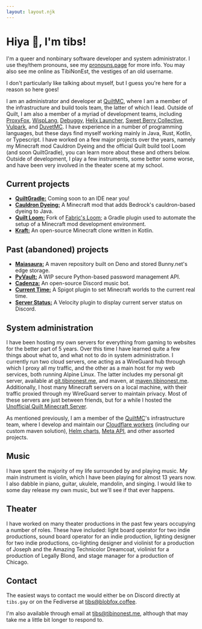 ```yaml
---
layout: layout.njk
---
```


# Hiya 👋, I'm tibs!

I'm a queer and nonbinary software developer and system administrator. I use they/them pronouns, see my
<a href="https://en.pronouns.page/@tibs" rel="me">pronouns.page</a> for more info. You may also see me online as
TibiNonEst, the vestiges of an old username.

I don't particularly like talking about myself, but I guess you're here for a reason so here goes!

I am an administrator and developer at [QuiltMC](https://quiltmc.org), where I am a member of the infrastructure and
build tools team, the latter of which I lead. Outside of Quilt, I am also a member of a myriad of development teams,
including [ProxyFox](https://proxyfox.dev), [WispLang](https://github.com/WispLang),
[Debuggy](https://github.com/DebuggyTeam), [Helix Launcher](https://helixlauncher.dev),
[Sweet Berry Collective](https://github.com/Sweet-Berry-Collective), [Vulpark](https://github.com/vulpark), and
[DuvetMC](https://github.com/DuvetMC). I have experience in a number of programming languages, but these days find
myself working mainly in Java, Rust, Kotlin, or Typescript. I have worked on a few major projects over the years, namely
my Minecraft mod Cauldron Dyeing and the official Quilt build tool Loom (and soon QuiltGradle), you can learn more about
these and others below. Outside of development, I play a few instruments, some better some worse, and have been very
involved in the theater scene at my school.


## Current projects
- [**QuiltGradle:**](https://github.com/TibiNonEst/quilt-gradle-prototype) Coming soon to an IDE near you!
- [**Cauldron Dyeing:**](https://modrinth.com/mod/cauldron-dyeing) A Minecraft mod that adds Bedrock's cauldron-based
  dyeing to Java.
- [**Quilt Loom:**](https://github.com/QuiltMC/quilt-loom) Fork of [Fabric's Loom](https://github.com/FabricMC/fabric-loom); 
  a Gradle plugin used to automate the setup of a Minecraft mod development environment.
- [**Kraft:**](https://github.com/Oliver-makes-code/Kraft) An open-source Minecraft clone written in Kotlin.


## Past (abandoned) projects
- [**Maiasaura:**](https://github.com/TibiNonEst/Maiasaura) A maven repository built on Deno and stored Bunny.net's
  edge storage.
- [**PyVault:**](https://github.com/TibiNonEst/PyVault) A WIP secure Python-based password management API.
- [**Cadenza:**](https://github.com/TibiNonEst/Cadenza) An open-source Discord music bot.
- [**Current Time:**](https://github.com/TibiNonEst/current-time) A Spigot plugin to set Minecraft worlds to the
  current real time.
- [**Server Status:**](https://github.com/TibiNonEst/server-status) A Velocity plugin to display current server status
  on Discord.


## System administration
I have been hosting my own servers for everything from gaming to websites for the better part of 5 years. Over this
time I have learned quite a few things about what to, and what not to do in system administration. I currently run two
cloud servers, one acting as a WireGuard hub through which I proxy all my traffic, and the other as a main host for my
web services, both running Alpine Linux. The latter includes my personal git server, available at
[git.tibinonest.me](https://git.tibinonest.me), and maven, at [maven.tibinonest.me](https://maven.tibinonest.me).
Additionally, I host many Minecraft servers on a local machine, with their traffic proxied through my WireGuard server
to maintain privacy. Most of these servers are just between friends, but for a while I hosted the
[Unofficial Quilt Minecraft Server](https://modrinth.com/modpack/uqm).

As mentioned previously, I am a member of the [QuiltMC](https://quiltmc.org)'s infrastructure team, where I develop and
maintain our [Cloudflare workers](https://github.com/QuiltMC/workers) (including our custom maven solution),
[Helm charts](https://github.com/QuiltMC/quilt-helm-charts), [Meta API](https://github.com/QuiltMC/update-quilt-meta),
and other assorted projects.


## Music
I have spent the majority of my life surrounded by and playing music. My main instrument is violin, which I have been
playing for almost 13 years now. I also dabble in piano, guitar, ukulele, mandolin, and singing. I would like to some
day release my own music, but we'll see if that ever happens.


## Theater
I have worked on many theater productions in the past few years occupying a number of roles. These have included: light
board operator for two indie productions, sound board operator for an indie production, lighting designer for two indie
productions, co-lighting designer and violinist for a production of Joseph and the Amazing Technicolor Dreamcoat,
violinist for a production of Legally Blond, and stage manager for a production of Chicago.


## Contact
The easiest ways to contact me would either be on Discord directly at `tibs.gay` or on the Fediverse at
[tibs@blobfox.coffee](https://blobfox.coffee/@tibs).

I'm also available through email at [tibs@tibinonest.me](mailto:tibs@tibinonest.me), although that may take me a little
bit longer to respond to.
